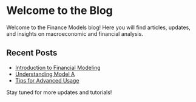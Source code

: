 # Welcome to the Blog

Welcome to the Finance Models blog! Here you will find articles, updates, and insights on macroeconomic and financial analysis.

## Recent Posts

- [Introduction to Financial Modeling](blog/introduction-to-financial-modeling.md)
- [Understanding Model A](blog/understanding-model-a.md)
- [Tips for Advanced Usage](blog/tips-for-advanced-usage.md)

Stay tuned for more updates and tutorials!
